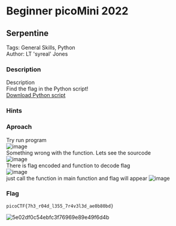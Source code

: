 # Beginner picoMini 2022
## Serpentine
Tags: General Skills, Python  
Author: LT 'syreal' Jones  
### Description
Description  
Find the flag in the Python script!  
[Download Python script](https://artifacts.picoctf.net/c/35/serpentine.py) 
### Hints
### Aproach
Try run program  
![image](https://github.com/user-attachments/assets/4516bb37-63ea-4a9a-825c-bf46fa22c977)  
Something wrong with the function. Lets see the sourcode  
![image](https://github.com/user-attachments/assets/8abe15b9-63f8-4f2d-a432-36b617589aa2)  
There is flag encoded and function to decode flag  
![image](https://github.com/user-attachments/assets/a953739f-2f30-4e88-acf0-437239453f38)  
just call the function in main function and flag will appear
![image](https://github.com/user-attachments/assets/c748ebb7-2590-4c7c-84b0-3b88881409c5)  

### Flag
`picoCTF{7h3_r04d_l355_7r4v3l3d_ae0b80bd}`

![5e02df0c54ebfc3f76969e89e49f6d4b](https://github.com/user-attachments/assets/1743755c-1d80-4268-8736-99ea63de193b)

